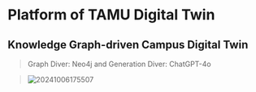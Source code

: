 # Platform of TAMU Digital Twin
## Knowledge Graph-driven Campus Digital Twin
> Graph Diver: Neo4j and Generation Diver: ChatGPT-4o

> ![20241006175507](https://github.com/user-attachments/assets/0951380e-07ff-41dc-8212-3738b1369363)

